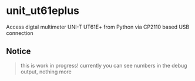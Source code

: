 # unit_ut61eplus
Access digtal multimeter UNI-T UT61E+ from Python via CP2110 based USB connection



## Notice

> this is work in progress! currently you can see numbers in the debug output, nothing more
